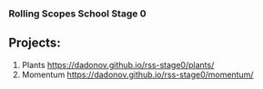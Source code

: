 ### Rolling Scopes School Stage 0

## Projects:
1. Plants https://dadonov.github.io/rss-stage0/plants/
2. Momentum https://dadonov.github.io/rss-stage0/momentum/
